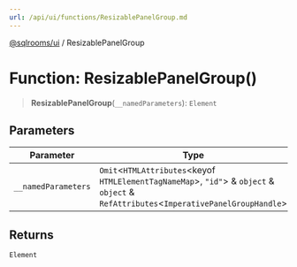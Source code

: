 ```yaml
---
url: /api/ui/functions/ResizablePanelGroup.md
---
```

[@sqlrooms/ui](../index.md) / ResizablePanelGroup

# Function: ResizablePanelGroup()

> **ResizablePanelGroup**(`__namedParameters`): `Element`

## Parameters

| Parameter | Type |
| ------ | ------ |
| `__namedParameters` | `Omit`<`HTMLAttributes`\<keyof `HTMLElementTagNameMap`>, `"id"`> & `object` & `object` & `RefAttributes`<`ImperativePanelGroupHandle`> |

## Returns

`Element`
